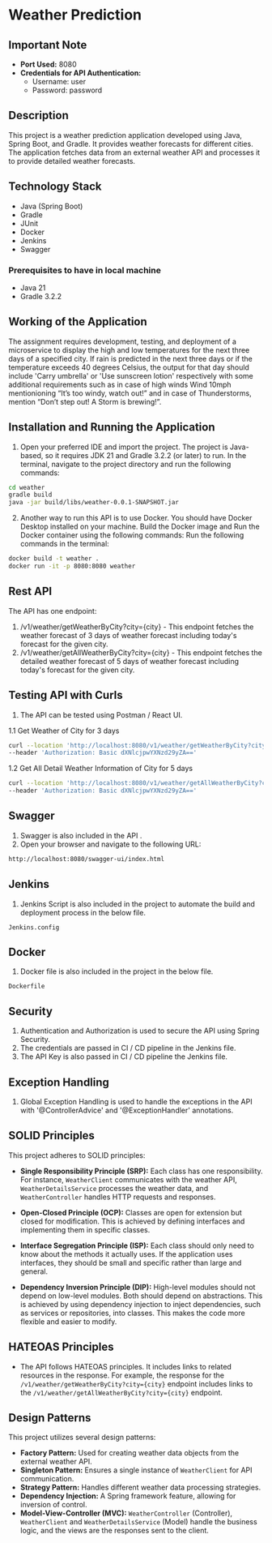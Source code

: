 # Weather Prediction

## Important Note
- **Port Used:** 8080
- **Credentials for API Authentication:**
    - Username: user
    - Password: password

## Description
This project is a weather prediction application developed using Java, Spring Boot, and Gradle. It provides weather forecasts for different cities. The application fetches data from an external weather API and processes it to provide detailed weather forecasts.

## Technology Stack
- Java (Spring Boot)
- Gradle
- JUnit
- Docker
- Jenkins
- Swagger

### Prerequisites to have in local machine
- Java 21
- Gradle 3.2.2

## Working of the Application
The assignment requires development, testing, and deployment of a microservice to display the high and low temperatures for the next three days of a specified city. If rain is predicted in the next three days or if the temperature exceeds 40 degrees Celsius, the output for that day should include 'Carry umbrella' or 'Use sunscreen lotion' respectively with some additional requirements such as in case of high winds Wind 10mph mentionioning “It’s too windy, watch out!” and in case of Thunderstorms, mention “Don’t step out! A Storm is brewing!”.

## Installation and Running the Application
1. Open your preferred IDE and import the project. The project is Java-based, so it requires JDK 21 and Gradle 3.2.2 (or later) to run.
In the terminal, navigate to the project directory and run the following commands:
```bash
cd weather
gradle build
java -jar build/libs/weather-0.0.1-SNAPSHOT.jar
```

2. Another way to run this API is to use Docker. You should have Docker Desktop installed on your machine. Build the Docker image and Run the Docker container using the following commands:
Run the following commands in the terminal:
```bash
docker build -t weather .
docker run -it -p 8080:8080 weather
```

## Rest API
The API has one endpoint:
1. /v1/weather/getWeatherByCity?city={city} - This endpoint fetches the weather forecast of 3 days of weather forecast including today's forecast for the given city.
2. /v1/weather/getAllWeatherByCity?city={city} - This endpoint fetches the detailed weather forecast of 5 days of weather forecast including today's forecast for the given city.

## Testing API with Curls
1. The API can be tested using Postman / React UI.

1.1 Get Weather of City for 3 days
```bash
curl --location 'http://localhost:8080/v1/weather/getWeatherByCity?city=london&isChecked=false' \
--header 'Authorization: Basic dXNlcjpwYXNzd29yZA=='
```
1.2 Get All Detail Weather Information of City for 5 days
```bash
curl --location 'http://localhost:8080/v1/weather/getAllWeatherByCity?city=london' \
--header 'Authorization: Basic dXNlcjpwYXNzd29yZA=='
```

## Swagger
1. Swagger is also included in the API .
2. Open your browser and navigate to the following URL:
```bash
http://localhost:8080/swagger-ui/index.html
```
## Jenkins
1. Jenkins Script is also included in the project to automate the build and deployment process in the below file.
```properties
Jenkins.config
```

## Docker
1. Docker file is also included in the project in the below file.
```properties
Dockerfile
```

## Security
1. Authentication and Authorization is used to secure the API using Spring Security.
2. The credentials are passed in CI / CD pipeline in the Jenkins file.
3. The API Key is also passed in CI / CD pipeline the Jenkins file.

## Exception Handling
1. Global Exception Handling is used to handle the exceptions in the API with '@ControllerAdvice' and '@ExceptionHandler' annotations.

## SOLID Principles
This project adheres to SOLID principles:

- **Single Responsibility Principle (SRP):** Each class has one responsibility. For instance, `WeatherClient` communicates with the weather API, `WeatherDetailsService` processes the weather data, and `WeatherController` handles HTTP requests and responses.

- **Open-Closed Principle (OCP):** Classes are open for extension but closed for modification. This is achieved by defining interfaces and implementing them in specific classes.

- **Interface Segregation Principle (ISP):** Each class should only need to know about the methods it actually uses. If the application uses interfaces, they should be small and specific rather than large and general.

- **Dependency Inversion Principle (DIP):** High-level modules should not depend on low-level modules. Both should depend on abstractions. This is achieved by using dependency injection to inject dependencies, such as services or repositories, into classes. This makes the code more flexible and easier to modify.

## HATEOAS Principles
- The API follows HATEOAS principles. It includes links to related resources in the response. For example, the response for the `/v1/weather/getWeatherByCity?city={city}` endpoint includes links to the `/v1/weather/getAllWeatherByCity?city={city}` endpoint.

## Design Patterns
This project utilizes several design patterns:
- **Factory Pattern:** Used for creating weather data objects from the external weather API.
- **Singleton Pattern:** Ensures a single instance of `WeatherClient` for API communication.
- **Strategy Pattern:** Handles different weather data processing strategies.
- **Dependency Injection:** A Spring framework feature, allowing for inversion of control.
- **Model-View-Controller (MVC):** `WeatherController` (Controller), `WeatherClient` and `WeatherDetailsService` (Model) handle the business logic, and the views are the responses sent to the client.



